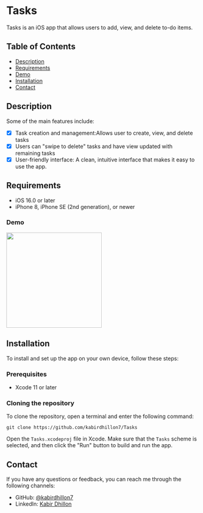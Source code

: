 # Tasks
Tasks is an iOS app that allows users to add, view, and delete to-do items.

## Table of Contents

- [Description](#description)
- [Requirements](#Requirements)
- [Demo](#demo)
- [Installation](#installation)
- [Contact](#contact)

## Description

Some of the main features include:

- [x] Task creation and management:Allows user to create, view, and delete tasks
- [x] Users can "swipe to delete" tasks and have view updated with remaining tasks
- [x] User-friendly interface: A clean, intuitive interface that makes it easy to use the app.

## Requirements

- iOS 16.0 or later
- iPhone 8, iPhone SE (2nd generation), or newer

### Demo
<img src="https://user-images.githubusercontent.com/74223402/217118495-ab6cb25d-eeec-491e-9328-724d47b58a11.gif" width=250><br>

## Installation

To install and set up the app on your own device, follow these steps:

### Prerequisites
- Xcode 11 or later

### Cloning the repository

To clone the repository, open a terminal and enter the following command:
```
git clone https://github.com/kabirdhillon7/Tasks
```

Open the `Tasks.xcodeproj` file in Xcode. Make sure that the `Tasks` scheme is selected, and then click the "Run" button to build and run the app.

## Contact

If you have any questions or feedback, you can reach me through the following channels:

- GitHub: [@kabirdhillon7](https://github.com/kabirdhillon7)
- LinkedIn: [Kabir Dhillon](https://www.linkedin.com/in/kabirdhillon/)
